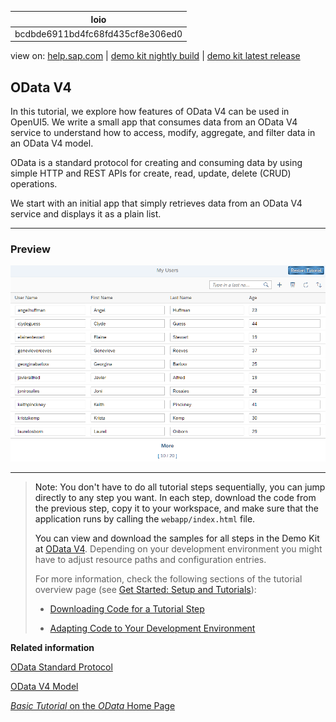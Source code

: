 | loio |
| -----|
| bcdbde6911bd4fc68fd435cf8e306ed0 |

<div id="loio">

view on: [help.sap.com](https://help.sap.com/viewer/DRAFT/3237636b137e43519a20ad5513c49ccb/latest/en-US/bcdbde6911bd4fc68fd435cf8e306ed0.html) | [demo kit nightly build](https://openui5nightly.hana.ondemand.com/#/topic/bcdbde6911bd4fc68fd435cf8e306ed0) | [demo kit latest release](https://openui5.hana.ondemand.com/#/topic/bcdbde6911bd4fc68fd435cf8e306ed0)</div>
<!-- loiobcdbde6911bd4fc68fd435cf8e306ed0 -->

## OData V4

In this tutorial, we explore how features of OData V4 can be used in OpenUI5. We write a small app that consumes data from an OData V4 service to understand how to access, modify, aggregate, and filter data in an OData V4 model.

OData is a standard protocol for creating and consuming data by using simple HTTP and REST APIs for create, read, update, delete \(CRUD\) operations.

We start with an initial app that simply retrieves data from an OData V4 service and displays it as a plain list.

***

<a name="loiobcdbde6911bd4fc68fd435cf8e306ed0__section_dsn_cwc_z1b"/>

### Preview

 ![](loioe518debe1cdc4fcd9f5a6cffd014fbfa_LowRes.png) 

***

> Note:
> You don't have to do all tutorial steps sequentially, you can jump directly to any step you want. In each step, download the code from the previous step, copy it to your workspace, and make sure that the application runs by calling the `webapp/index.html` file.
> 
> You can view and download the samples for all steps in the Demo Kit at [OData V4](https://openui5.hana.ondemand.com/explored.html#/entity/sap.ui.core.tutorial.odatav4/samples). Depending on your development environment you might have to adjust resource paths and configuration entries.
> 
> For more information, check the following sections of the tutorial overview page \(see [Get Started: Setup and Tutorials](Get_Started_Setup_and_Tutorials_8b49fc1.md)\):
> 
> -   [Downloading Code for a Tutorial Step](Get_Started_Setup_and_Tutorials_8b49fc1.md#loio8b49fc198bf04b2d9800fc37fecbb218__tutorials_download)
> 
> -   [Adapting Code to Your Development Environment](Get_Started_Setup_and_Tutorials_8b49fc1.md#loio8b49fc198bf04b2d9800fc37fecbb218__tutorials_adaptation)
> 
> 
> 

**Related information**  


[OData Standard Protocol](http://www.odata.org/documentation/)

[OData V4 Model](OData_V4_Model_5de13cf.md)

[*Basic Tutorial* on the *OData* Home Page](http://www.odata.org/getting-started/basic-tutorial/)

